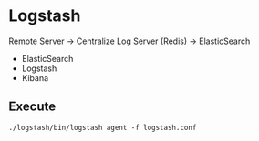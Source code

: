 # Logstash

Remote Server -> Centralize Log Server (Redis) -> ElasticSearch

- ElasticSearch
- Logstash
- Kibana

## Execute

```
./logstash/bin/logstash agent -f logstash.conf
```